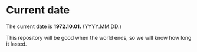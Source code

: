 # Current date

The current date is **1972.10.01.** (YYYY.MM.DD.)

This repository will be good when the world ends, so we will know how long it lasted.